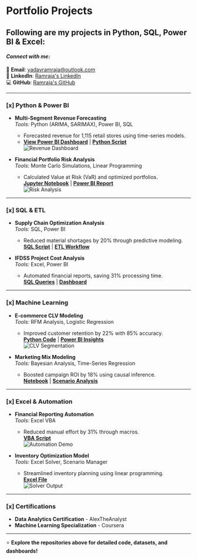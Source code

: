 # Portfolio Projects  
## Following are my projects in Python, SQL, Power BI & Excel:  
#### *Connect with me:*  
📧 **Email**: [yadavramraja@outlook.com](mailto:yadavramraja@outlook.com)  
💼 **LinkedIn**: [Ramraja's LinkedIn](https://www.linkedin.com/in/yourprofile)  
💻 **GitHub**: [Ramraja's GitHub](https://github.com/yourusername)  

---

### [x] **Python & Power BI**  
- **Multi-Segment Revenue Forecasting**  
  *Tools:* Python (ARIMA, SARIMAX), Power BI, SQL  
  - Forecasted revenue for 1,115 retail stores using time-series models.  
  - **[View Power BI Dashboard](link_to_powerbi_dashboard)** | **[Python Script](https://github.com/yourusername/revenue-forecasting)**  
  ![Revenue Dashboard](visuals/revenue_dashboard.png)  

- **Financial Portfolio Risk Analysis**  
  *Tools:* Monte Carlo Simulations, Linear Programming  
  - Calculated Value at Risk (VaR) and optimized portfolios.  
  **[Jupyter Notebook](https://github.com/yourusername/portfolio-risk-analysis)** | **[Power BI Report](link_to_powerbi_report)**  
  ![Risk Analysis](visuals/risk_dashboard.png)  

---

### [x] **SQL & ETL**  
- **Supply Chain Optimization Analysis**  
  *Tools:* SQL, Power BI  
  - Reduced material shortages by 20% through predictive modeling.  
  **[SQL Script](https://github.com/yourusername/supply-chain-sql)** | **[ETL Workflow](https://github.com/yourusername/etl-pipeline)**  

- **IFDSS Project Cost Analysis**  
  *Tools:* Excel, Power BI  
  - Automated financial reports, saving 31% processing time.  
  **[SQL Queries](https://github.com/yourusername/cost-analysis)** | **[Dashboard](link_to_powerbi_dashboard)**  

---

### [x] **Machine Learning**  
- **E-commerce CLV Modeling**  
  *Tools:* RFM Analysis, Logistic Regression  
  - Improved customer retention by 22% with 85% accuracy.  
  **[Python Code](https://github.com/yourusername/clv-model)** | **[Power BI Insights](link_to_powerbi_dashboard)**  
  ![CLV Segmentation](visuals/clv_segments.png)  

- **Marketing Mix Modeling**  
  *Tools:* Bayesian Analysis, Time-Series Regression  
  - Boosted campaign ROI by 18% using causal inference.  
  **[Notebook](https://github.com/yourusername/marketing-mix)** | **[Scenario Analysis](link_to_powerbi_dashboard)**  

---

### [x] **Excel & Automation**  
- **Financial Reporting Automation**  
  *Tools:* Excel VBA  
  - Reduced manual effort by 31% through macros.  
  **[VBA Script](https://github.com/yourusername/excel-vba)**  
  ![Automation Demo](visuals/excel_automation.gif)  

- **Inventory Optimization Model**  
  *Tools:* Excel Solver, Scenario Manager  
  - Streamlined inventory planning using linear programming.  
  **[Excel File](https://github.com/yourusername/inventory-model)**  
  ![Solver Output](visuals/solver_screenshot.png)  

---

### [x] **Certifications**  
- **Data Analytics Certification** - AlexTheAnalyst  
- **Machine Learning Specialization** - Coursera  

---

⭐ **Explore the repositories above for detailed code, datasets, and dashboards!**  

